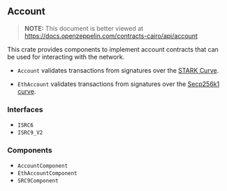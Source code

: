 ## Account

> **NOTE:** This document is better viewed at https://docs.openzeppelin.com/contracts-cairo/api/account

This crate provides components to implement account contracts that can be used for interacting with the network.

- `Account` validates transactions from signatures over the
[STARK Curve](https://docs.starknet.io/architecture-and-concepts/cryptography/stark-curve/).

- `EthAccount` validates transactions from signatures over the
[Secp256k1 curve](https://en.bitcoin.it/wiki/Secp256k1).

### Interfaces

- `ISRC6`
- `ISRC9_V2`

### Components

- `AccountComponent`
- `EthAccountComponent`
- `SRC9Component`
